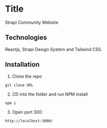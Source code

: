 # Title
Strapi Community Website

## Technologies
Reactjs, Strapi Design System and Tailwind CSS.

## Installation
1. Clone the repo
```
git clone URL
```

2. CD into the folder and run NPM install

```
npm i 
```
3. Open port 300:
```
http://localhost:3000/
```